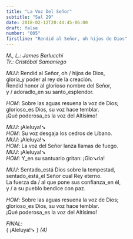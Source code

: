 ```yaml
---
title: "La Voz Del Señor"
subtitle: "Sal 29"
date: 2018-02-12T20:44:45-06:00
draft: false
number: "005"
firstline: "Rendid al Señor, oh hijos de Dios"
---
```


_M., L.: James Berlucchi_  
_Tr.: Cristóbal Samaniego_

_MUJ_: <span class="women">Rendid al Señor, oh / hijos de Dios,</span>  
<span class="women">gloria_y poder al rey de la creación.</span>  
<span class="women">Rendid honor al glorioso nombre del Señor,</span>  
<span class="women">y / adoradlo_en su santo_esplendor.</span>

_HOM_: <span class="men">Sobre las aguas resuena la voz de Dios;</span>  
<span class="men">glorioso_es Dios, su voz hace temblar.</span>  
<span class="men">¡Qué poderosa_es la voz del Altísimo!</span>

_MUJ_: <span class="women">¡Aleluya!➘</span>  
_HOM_: <span class="men">Su voz desgaja los cedros de Líbano.</span>  
_MUJ_: <span class="women">¡Aleluya!➘</span>  
_HOM_: <span class="men">La voz del Señor lanza llamas de fuego.</span>  
_MUJ_: <span class="women">¡Aleluya!➘</span>  
_HOM_: <span class="men">Y_en su santuario gritan: ¡Glo➘ria!</span>

_MUJ_: <span class="women">Sentado_está Dios sobre la tempestad,</span>  
<span class="women">sentado_está_el Señor cual Rey eterno.</span>  
<span class="women">La fuerza da / al que pone sus confianza_en él,</span>  
<span class="women">y / a su pueblo bendice con paz.</span>

_HOM_: <span class="men">Sobre las aguas resuena la voz de Dios;</span>  
<span class="men">glorioso_es Dios, su voz hace temblar.</span>  
<span class="men">¡Qué poderosa_es la voz del Altísimo!</span>

_FINAL_:  
{ ¡Aleluya!➘ } *(4)*